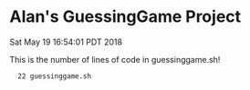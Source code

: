 # Alan's GuessingGame Project
Sat May 19 16:54:01 PDT 2018


This is the number of lines of code in guessinggame.sh!

      22 guessinggame.sh
